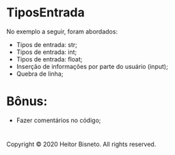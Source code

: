 # TiposEntrada
No exemplo a seguir, foram abordados:

- Tipos de entrada: str;
- Tipos de entrada: int;
- Tipos de entrada: float;
- Inserção de informações por parte do usuário (input);
- Quebra de linha;

# Bônus:
- Fazer comentários no código;

#

Copyright © 2020 Heitor Bisneto. All rights reserved.